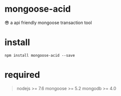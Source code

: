 # mongoose-acid
:sunglasses: a api friendly mongoose transaction tool 

# install 
```
npm install mongoose-acid --save
```

# required

> nodejs >= 7.6
> mongoose >= 5.2
> mongodb >= 4.0